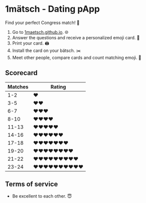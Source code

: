 # 1mätsch - Dating pApp
Find your perfect Congress match! :sparkling_heart:

1. Go to [1maetsch.github.io](https://1maetsch.github.io). :globe_with_meridians:
2. Answer the questions and receive a personalized emoji card. :pencil:
3. Print your card. :printer:
4. Install the card on your bätsch. :scissors:
5. Meet other people, compare cards and count matching emoji. :100:

## Scorecard
| Matches | Rating                                                                 |
| --------| -----------------------------------------------------------------------|
| 1-2     | :heart:                                                                |
| 3-5     | :heart::heart:                                                         |
| 6-7     | :heart::heart::heart:                                                  |
| 8-10    | :heart::heart::heart::heart:                                           |
| 11-13   | :heart::heart::heart::heart::heart:                                    |
| 14-16   | :heart::heart::heart::heart::heart::heart:                             |
| 17-18   | :heart::heart::heart::heart::heart::heart::heart:                      |
| 19-20   | :heart::heart::heart::heart::heart::heart::heart::heart:               |
| 21-22   | :heart::heart::heart::heart::heart::heart::heart::heart::heart:        |
| 23-24   | :heart::heart::heart::heart::heart::heart::heart::heart::heart::heart: |

## Terms of service
  - Be excellent to each other. :innocent:
